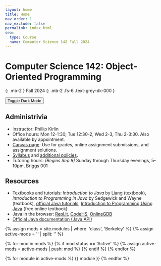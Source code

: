 ```yaml
---
layout: home
title: Home
nav_order: 1
nav_exclude: false
permalink: index.html
seo:
  type: Course
  name: Computer Science 142 Fall 2024
---
```


# Computer Science 142: Object-Oriented Programming


{: .mb-2 }
Fall 2024
{: .mb-2 .fs-6 .text-grey-dk-000 }

<button class="js-toggle-dark-mode dm-btn btn">Toggle Dark Mode</button>

<!--
[Ed](https://www.edstem.org/us/courses/52859/discussion/){: .btn .btn-ed}
[Lecture Recordings](https://bcourses.berkeley.edu/courses/1532352/external_tools/90481){: .btn .btn-bcourses}
[Gradescope](https://www.gradescope.com/courses/703847){: .btn .btn-gradescope}
[Textbook](https://inferentialthinking.com/chapters/intro.html){: .btn .btn-textbook}
[Extensions](https://docs.google.com/forms/d/e/1FAIpQLScIjB9LSxV7UPKdNrAWbPJWJMJqV05P3jyznuAtAqQPmB79EA/viewform?usp=sf_link){: .btn .btn-extensions}
[Jump to Current Week](#week-{{ site.current_week }}){: .btn .btn-currweek}
-->

<!--
## Announcements


{% assign announcements = site.announcements | reverse %}
{% for announcement in announcements %}
{{ announcement }}
{% endfor %}
-->

## Administrivia
- Instructor: Phillip Kirlin
- Office hours: Mon 12-1:30, Tue 12:30-2, Wed 2-3, Thu 2-3:30.  Also available by appointment.
- [Canvas page](https://rhodes.instructure.com/courses/7368): Use for grades, online assignment submissions, and assignment solutions.
- [Syllabus](syllabus/syllabus-142-f24.pdf) and [additional policies](syllabus/additional-policies.pdf).
- Tutoring hours: *(Begins Sep 8)* Sunday through Thursday evenings, 5-10pm, Briggs 001 

## Resources
- Textbooks and tutorials: *Introduction to Java* by Liang (textbook), 
        *Introduction to Programming in Java* by Sedgewick and Wayne (textbook),
        [official Java tutorials](https://docs.oracle.com/javase/tutorial/), 
        [Introduction to Programming Using Java](http://math.hws.edu/javanotes/index.html) (free online textbook)
- Java in the browser: [Repl.it](http://repl.it/new/java), <a href="http://codehs.com">CodeHS</a>, <a href="http://onlinegdb.com">OnlineGDB</a>
- [Official Java documentation (Java API)](https://docs.oracle.com/en/java/javase/21/docs/api/)

{% assign mods = site.modules | where: 'class', 'Berkeley' %}
{% assign active-mods = '' | split: '' %}

{% for mod in mods %}
  {% if mod.status == 'Active' %}
    {% assign active-mods = active-mods | push: mod %}
  {% endif %}
{% endfor %}

{% for module in active-mods %}
  {{ module }}
{% endfor %}


<!--DARKMODE UNDER CONSTRUCTION-->
<br />


<!--
<p class="dm-text">The Data 8 Website Dark Mode&trade; is in beta. You can provide feedback about the website <a href="https://forms.gle/64xx2B1Y7K32bNhR9" 
class="yellow-link">here</a></p>
-->

<script src="assets/darkmode.js"></script>
<script>
  const toggleDarkMode = document.querySelector('.js-toggle-dark-mode');

  jtd.addEvent(toggleDarkMode, 'click', function(){
    if (jtd.getTheme() === 'custom_dark') {
      jtd.setTheme('light');
      localStorage.setItem("darkMode", 0);
      toggleDarkMode.innerHTML = "Toggle Dark Mode";
      toggleDarkMode.classList.add('dm-btn');
        toggleDarkMode.classList.remove('dm-dark-btn');
    } else {
      jtd.setTheme('custom_dark');
      localStorage.setItem("darkMode", 1);
      toggleDarkMode.innerHTML = "Return to the Light";
      toggleDarkMode.classList.add('dm-dark-btn');
      toggleDarkMode.classList.remove('dm-btn');
    }
  });

    window.addEventListener("DOMContentLoaded", (event) => {
      onLoad();
  });
</script>
